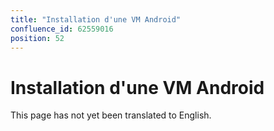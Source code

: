 ```yaml
---
title: "Installation d'une VM Android"
confluence_id: 62559016
position: 52
---
```

# Installation d'une VM Android


This page has not yet been translated to English.

